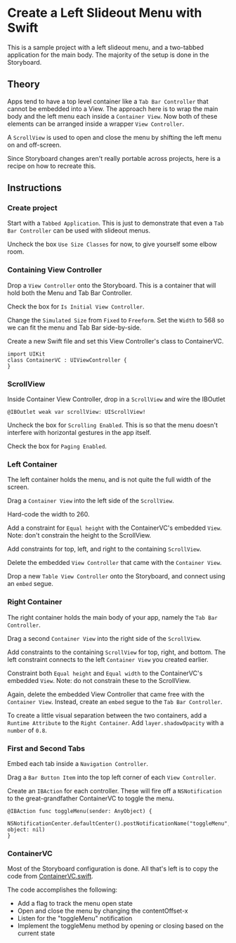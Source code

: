 # Create a Left Slideout Menu with Swift

This is a sample project with a left slideout menu, and a two-tabbed application for the main body.  The majority of the setup is done in the Storyboard.

## Theory

Apps tend to have a top level container like a `Tab Bar Controller` that cannot be embedded into a View.  The approach here is to wrap the main body and the left menu each inside a `Container View`.  Now both of these elements can be arranged inside a wrapper `View Controller`.  

A `ScrollView` is used to open and close the menu by shifting the left menu on and off-screen.  

Since Storyboard changes aren't really portable across projects, here is a recipe on how to recreate this.

## Instructions

### Create project

Start with a `Tabbed Application`.  This is just to demonstrate that even a `Tab Bar Controller` can be used with slideout menus.

Uncheck the box `Use Size Classes` for now, to give yourself some elbow room.

### Containing View Controller

Drop a `View Controller` onto the Storyboard.  This is a container that will hold both the Menu and Tab Bar Controller.

Check the box for `Is Initial View Controller`.

Change the `Simulated Size` from `Fixed` to `Freeform`.  Set the `Width` to 568 so we can fit the menu and Tab Bar side-by-side.

Create a new Swift file and set this View Controller's class to ContainerVC.

```
import UIKit
class ContainerVC : UIViewController {
}
```

### ScrollView

Inside Container View Controller, drop in a `ScrollView` and wire the IBOutlet

```
@IBOutlet weak var scrollView: UIScrollView!
```

Uncheck the box for `Scrolling Enabled`.  This is so that the menu doesn't interfere with horizontal gestures in the app itself.

Check the box for `Paging Enabled`.

### Left Container

The left container holds the menu, and is not quite the full width of the screen.  

Drag a `Container View` into the left side of the `ScrollView`.  

Hard-code the width to 260. 

Add a constraint for `Equal height` with the ContainerVC's embedded `View`.  Note: don't constrain the height to the ScrollView.

Add constraints for top, left, and right to the containing `ScrollView`.

Delete the embedded `View Controller` that came with the `Container View`.

Drop a new `Table View Controller` onto the Storyboard, and connect using an `embed` segue.

### Right Container

The right container holds the main body of your app, namely the `Tab Bar Controller`.  

Drag a second `Container View` into the right side of the `ScrollView`.

Add constraints to the containing `ScrollView` for top, right, and bottom.  The left constraint connects to the left `Container View` you created earlier.

Constraint both `Equal height` and `Equal width` to the ContainerVC's embedded `View`.  Note: do not constrain these to the ScrollView.

Again, delete the embedded View Controller that came free with the `Container View`.  Instead, create an `embed` segue to the `Tab Bar Controller`.

To create a little visual separation between the two containers, add a `Runtime Attribute` to the `Right Container`.  Add `layer.shadowOpacity` with a `number` of `0.8`.

### First and Second Tabs

Embed each tab inside a `Navigation Controller`.  

Drag a `Bar Button Item` into the top left corner of each `View Controller`.

Create an `IBAction` for each controller.  These will fire off a `NSNotification` to the great-grandfather ContainerVC to toggle the menu.

```
@IBAction func toggleMenu(sender: AnyObject) {
  NSNotificationCenter.defaultCenter().postNotificationName("toggleMenu", object: nil)
}
```

### ContainerVC

Most of the Storyboard configuration is done.  All that's left is to copy the code from [ContainerVC.swift](https://github.com/ThornTechPublic/LeftSlideoutMenu/blob/master/LeftSlideoutMenu/ContainerVC.swift).

The code accomplishes the following:

* Add a flag to track the menu open state
* Open and close the menu by changing the contentOffset-x
* Listen for the "toggleMenu" notification
* Implement the toggleMenu method by opening or closing based on the current state
